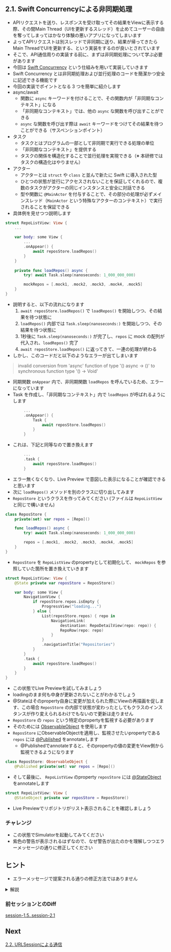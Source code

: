 ## 2.1. Swift Concurrencyによる非同期処理

- APIリクエストを送り、レスポンスを受け取ってその結果をViewに表示する際、その間Main Thread（UIを更新するスレッド）を止めてユーザーの自由を奪ってしまってはかなり体験の悪いアプリになってしまいます
- よってAPIリクエストは別スレッドで非同期に送り、結果が帰ってきたらMain ThreadでUIを更新する、という実装をするのが良いとされています
- そこで、API通信周りの実装する前に、まずは非同期処理について学ぶ必要があります
- 今回は [Swift Concurrency](https://docs.swift.org/swift-book/LanguageGuide/Concurrency.html) という仕組みを用いて実装していきます
- Swift Concurrency とは非同期処理および並行処理のコードを簡潔かつ安全に記述できる機能です
- 今回の実装でポイントとなる 3 つを簡単に紹介します
- async/await
   - 関数に `async` キーワードを付けることで、その関数内が「非同期なコンテキスト」になる
   - 「非同期なコンテキスト」では、他の `async` な関数を呼び出すことができる
   - `async` な関数を呼び出す際は `await` キーワードをつけてその結果を待つことができる（サスペンションポイント）
- タスク
   - タスクとはプログラムの一部として非同期で実行できる処理の単位
   - 「非同期なコンテキスト」を提供する
   - タスクの関係を構造化することで並行処理を実現できる（※ 本研修ではタスクの構造化はやりません）
- アクター
   - アクターとは `struct` や `class` と並んで新たに Swift に導入された型
   - ひとつの状態が並行にアクセスされないことを保証してくれるので、複数のタスクがアクターの同じインスタンスと安全に対話できる
   - 型や関数に `@MainActor` を付与することで、その部分の処理が必ずメインスレッド（`MainActor` という特殊なアクターのコンテキスト）で実行されることを保証できる
- 具体例を見せつつ説明します

```swift
struct RepoListView: View {
    ...
    
    var body: some View {
        ...
        .onAppear() {
            await reposStore.loadRepos()
        }
    }
    
    private func loadRepos() async {
        try! await Task.sleep(nanoseconds: 1_000_000_000)

        mockRepos = [.mock1, .mock2, .mock3, .mock4, .mock5]
    }
}
```

- 説明すると、以下の流れになります
    1. `await reposStore.loadRepos()` で `loadRepos()` を開始しつつ、その結果を待つ状態に
    2. `loadRepos()` 内部では `Task.sleep(nanoseconds:)` を開始しつつ、その結果を待つ状態に
    3. 1秒後に `Task.sleep(nanoseconds:)` が完了し、`repos` に mock の配列が代入され、`loadRepos()` 完了
    4. `await reposStore.loadRepos()` に返ってきて、一連の処理が終わる
- しかし、このコードだと以下のようなエラーが出てしまいます
> invalid conversion from 'async' function of type '() async -> ()' to synchronous function type '() -> Void'
- 同期関数 `onAppear` 内で、非同期関数 `loadRepos` を呼んでいるため、エラーになっています
- Task を作成し、「非同期なコンテキスト」内で `loadRepos` が呼ばれるようにします

```swift
        ...
        .onAppear() {
            Task {
                await reposStore.loadRepos()
            }
        }
```
- これは、下記と同等なので置き換えます
```swift
        ...
        .task {
            await reposStore.loadRepos()
        }
```
- エラー無くなくなり、Live Preview で意図した表示になることが確認できると思います
- 次に `loadRepos()` メソッドを別のクラスに切り出してみます
- `ReposStore` というクラスを作ってみてください (ファイルは `RepoListView` と同じで構いません)

```swift
class ReposStore {
    private(set) var repos = [Repo]()

    func loadRepos() async {
        try! await Task.sleep(nanoseconds: 1_000_000_000)

        repos = [.mock1, .mock2, .mock3, .mock4, .mock5]
    }
}
```

- `ReposStore` を `RepoListView` のpropertyとして初期化して、 `mockRepos` を参照していた箇所を置き換えていきます

```swift
struct RepoListView: View {
    @State private var reposStore = ReposStore()

    var body: some View {
        NavigationView {
            if reposStore.repos.isEmpty {
                ProgressView("loading...")
            } else {
                List(reposStore.repos) { repo in
                    NavigationLink(
                        destination: RepoDetailView(repo: repo)) {
                        RepoRow(repo: repo)
                    }
                }
                .navigationTitle("Repositories")
            }
        }
        .task {
            await reposStore.loadRepos()
        }
    }
}
```
    
- この状態でLive Previewを試してみましょう
- loadingのまま何も中身が更新されないことがわかるでしょう
- @Stateはそのproperty自身に変更が加えられた際にViewの再描画を促します、この場合 `ReposStore` の内部で状態が変わったとしてもクラスのインスタンスが作り変えられるわけでもないので更新は走りません
- `ReposStore` の `repos` という特定のpropertyを監視する必要があります
- そのためには [ObservableObject](https://developer.apple.com/documentation/combine/observableobject) を使用します
- `ReposStore` にObservableObjectを適用し、監視させたいpropertyである `repos` には [@Published](https://developer.apple.com/documentation/combine/published) をannotateします
    - @Publishedでannotateすると、そのpropertyの値の変更をView側から監視できるようになります

```swift
class ReposStore: ObservableObject {
    @Published private(set) var repos = [Repo]()
```
    
- そして最後に、 `RepoListView` のproperty `reposStore` には [@StateObject](https://developer.apple.com/documentation/swiftui/stateobject) をannotateします

```swift
struct RepoListView: View {
    @StateObject private var reposStore = ReposStore()
```
    
- Live Previewでリポジトリがリスト表示されることを確認しましょう

### チャレンジ
- この状態でSimulatorを起動してみてください
- 紫色の警告が表示されるはずなので、なぜ警告が出たのかを理解しつつエラーメッセージの通りに修正してください

## ヒント
- エラーメッセージで提案される通りの修正方法ではありません

<details>
    <summary>解説</summary>

Simulatorで実行すると、以下のようなエラーが出るはずです

<img width="412" alt="スクリーンショット 2022-04-18 8 51 42" src="https://user-images.githubusercontent.com/17004375/163737497-4502dc70-449b-4cfa-852d-24a8d1894f33.png">

> Publishing changes from background threads is not allowed; make sure to publish values from the main thread (via operators like receive(on:)) on model updates.

iOSアプリでUIを更新する場合、不整合が起きないように必ずMain Threadから実行する必要があります
@PublishedはViewにbindされることを前提として作られているため、Backgroud Threadから値を更新しようとするとランタイムに上記のような紫色の警告が出て叱ってくれるというわけです

`Task {}` のクロージャ内はBackgroud Threadで実行さるので、 `repos` もBackgroud Threadで更新されていたんですね

以下のように `ReposStore` に `@MainActor` を指定してあげましょう

```swift
@MainActor
class ReposStore: ObservableObject {
    ...
```

これでSimulatorを起動しても紫色の警告が出なくなったことがわかるかと思います

ネットワークとの通信処理はMain ThreadをブロッキングしないようにBackground Threadで実行されます
通信によって得られた結果をViewに反映させる際に誤ってBackground Threadのまま更新しないように注意して開発しましょう
</details>

### 前セッションとのDiff
[session-1.5..session-2.1](https://github.com/mixigroup/ios-swiftui-training/compare/session-1.5..session-2.1)

## Next
[2.2. URLSessionによる通信](https://github.com/mixigroup/ios-swiftui-training/tree/session-2.2)
